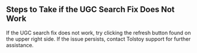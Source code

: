 ## Steps to Take if the UGC Search Fix Does Not Work

If the UGC search fix does not work, try clicking the refresh button found on the upper right side. If the issue persists, contact Tolstoy support for further assistance.